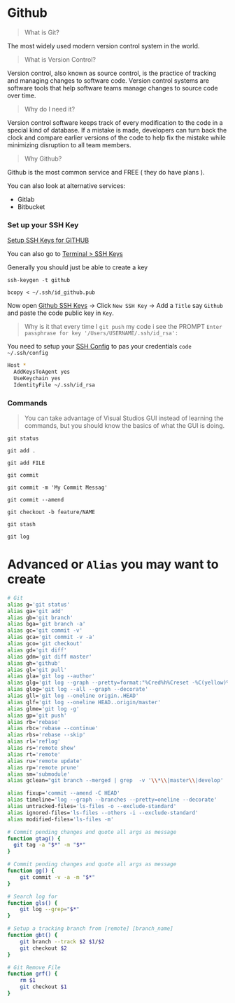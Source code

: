# Github

> What is Git?

The most widely used modern version control system in the world. 

> What is Version Control?

Version control, also known as source control, is the practice of tracking and managing changes to software code. Version control systems are software tools that help software teams manage changes to source code over time.

> Why do I need it?

Version control software keeps track of every modification to the code in a special kind of database. If a mistake is made, developers can turn back the clock and compare earlier versions of the code to help fix the mistake while minimizing disruption to all team members.

> Why Github?

Github is the most common service and FREE ( they do have plans ).

You can also look at alternative services:
  - Gitlab
  - Bitbucket


### Set up your SSH Key

[Setup SSH Keys for GITHUB](https://docs.github.com/en/enterprise-server@3.0/github/authenticating-to-github/connecting-to-github-with-ssh/adding-a-new-ssh-key-to-your-github-account)

You can also go to [Terminal > SSH Keys](/notes/ssh?id=how-to-generate-a-key)

Generally you should just be able to create a key

`ssh-keygen -t github`

`bcopy < ~/.ssh/id_github.pub`

Now open [Github SSH Keys](https://github.com/settings/keys) -> Click `New SSH Key` -> Add a `Title` say `Github` and paste the code public key in `Key`.

> Why is it that every time I `git push` my code i see the PROMPT `Enter passphrase for key '/Users/USERNAME/.ssh/id_rsa':`

You need to setup your [SSH Config](https://docs.github.com/en/github/authenticating-to-github/connecting-to-github-with-ssh/generating-a-new-ssh-key-and-adding-it-to-the-ssh-agent#adding-your-ssh-key-to-the-ssh-agent) to pas your credentials `code ~/.ssh/config`

```bash
Host *
  AddKeysToAgent yes
  UseKeychain yes
  IdentityFile ~/.ssh/id_rsa
```

### Commands

> You can take advantage of Visual Studios GUI instead of learning the commands, but you should know the basics of what the GUI is doing.

`git status`

`git add .`

`git add FILE`

`git commit`

`git commit -m 'My Commit Messag'`

`git commit --amend`

`git checkout -b feature/NAME`

`git stash`

`git log`

# Advanced or `Alias` you may want to create

```bash
# Git
alias g='git status'
alias ga='git add'
alias gb='git branch'
alias bga='git branch -a'
alias gc='git commit -v'
alias gca='git commit -v -a'
alias gco='git checkout'
alias gd='git diff'
alias gdm='git diff master'
alias gh='github'
alias gl='git pull'
alias gla='git log --author'
alias glg='git log --graph --pretty=format:"%Cred%h%Creset -%C(yellow)%d%Creset %s %Cgreen(%cr by %an)%Creset" --abbrev-commit --date=relative'
alias glog='git log --all --graph --decorate'
alias gll='git log --oneline origin..HEAD'
alias glf='git log --oneline HEAD..origin/master'
alias glme='git log -g'
alias gp='git push'
alias rb='rebase'
alias rbc='rebase --continue'
alias rbs='rebase --skip'
alias rl='reflog'
alias rs='remote show'
alias rt='remote'
alias ru='remote update'
alias rp='remote prune'
alias sm='submodule'
alias gclean="git branch --merged | grep  -v '\\*\\|master\\|develop' | xargs -n 1 git branch -d"

alias fixup='commit --amend -C HEAD'
alias timeline='log --graph --branches --pretty=oneline --decorate'
alias untracked-files='ls-files -o --exclude-standard'
alias ignored-files='ls-files --others -i --exclude-standard'
alias modified-files='ls-files -m'

# Commit pending changes and quote all args as message
function gtag() {
  git tag -a "$*" -m "$*"
}

# Commit pending changes and quote all args as message
function gg() {
	git commit -v -a -m "$*"
}

# Search log for
function gls() {
	git log --grep="$*"
}

# Setup a tracking branch from [remote] [branch_name]
function gbt() {
	git branch --track $2 $1/$2
	git checkout $2
}

# Git Remove File
function grf() {
	rm $1
	git checkout $1
}
```